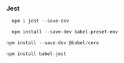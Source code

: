 

### Jest

```javascript
  npm i jest --save-dev
```

```javascript
  npm install --save-dev babel-preset-env
```

```javascript
npm install --save-dev @babel/core
```

```javascript
npm install babel-jest
```
